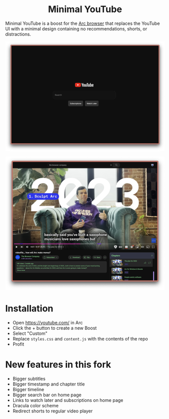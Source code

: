 <div align="center">
  <h1>Minimal YouTube</h1>
</div>

Minimal YouTube is a boost for the <a href="https://arc.net/">Arc browser</a> that replaces the YouTube UI with a minimal design containing no recommendations, shorts, or distractions.

<p align="center">
  <img src=".screenshot.jpg" width="1080">
</p>

<p align="center">
  <img src=".screenshot2.jpg" width="1080">
</p>


# Installation
* Open https://youtube.com/ in Arc
* Click the + button to create a new Boost
* Select "Custom"
* Replace `styles.css` and `content.js` with the contents of the repo
* Profit

# New features in this fork
* Bigger subtitles
* Bigger timestamp and chapter title
* Bigger timeline
* Bigger search bar on home page
* Links to watch later and subscriptions on home page
* Dracula color scheme
* Redirect shorts to regular video player
